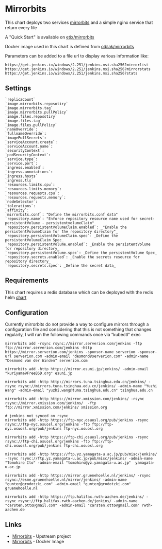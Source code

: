 # Mirrorbits

This chart deploys two services [mirrorbits](https://github.com/etix/mirrorbits) and a simple nginx service that return every file

A "Quick Start" is available on [etix/mirrorbits](repository)

Docker image used in this chart is defined from [olblak/mirrorbits](https://github.com/olblak/mirrorbits)


Parameters can be added to a file url to display various information like:
```
https://get.jenkins.io/windows/2.251/jenkins.msi.sha256?mirrorlist
https://get.jenkins.io/windows/2.251/jenkins.msi.sha256?mirrorstats
https://get.jenkins.io/windows/2.251/jenkins.msi.sha256?stats
```


## Settings

```
`replicaCount`
`image.mirrorbits.reposotiry`
`image.mirrorbits.tag`
`image.mirrorbits.pullPolicy`
`image.files.reposotiry`
`image.files.tag`
`image.files.pullPolicy`
`nameOverride`:
`fullnameOverride`:
`imagePullSecrets`:
`serviceAccount.create`:
`serviceAccount.name`:
`securityContext`:
`podSecurityContext`:
`service.type`:
`service.port`:
`ingress.enabled`:
`ingress.annotations`:
`ingress.hosts`
`ingress.tls`
`resources.limits.cpu`:
`resources.limits.memory`:
`resources.requests.cpu`:
`resources.requests.memory`:
`nodeSelector`:
`tolerations`:
`affinity`:
`mirrorbits.conf`: "Define the mirrorbits.conf data"
`repository.name`: "Enforce repository resource name used for secret-persistentVolume - persistentvolumeClaim"
`repository.persistentVolumeClaim.enabled`: _"Enable the persistentVolumeClaim for the repository directory"_
`repository.persistentVolumeClaim.spec`: _Define the persistentVolumeClaim Spec_
`repository.persistentVolume.enabled`: _Enable the persistentVolume for repository directory_
`repository.persistentVolume.spec`: _Define the persistentVolume Spec_
`repository.secrets.enabled`: _Enable the secrets resource for repository directory_
`repository.secrets.spec`: _Define the secret data_
```

## Requirements
This chart requires a redis database which can be deployed with the redis helm [chart](https://github.com/helm/charts/tree/master/stable/redis)

## Configuration

Currently mirrorbits do not provide a way to configure mirrors through a configuration file and considering that this is not something that changes regularly, I will run the following commands once via "kubectl" exec

```
mirrorbits add -rsync rsync://mirror.serverion.com/jenkins -ftp ftp://mirror.serverion.com/jenkins -http https://mirror.serverion.com/jenkins -sponsor-name serverion -sponsor-url serverion.com -admin-email "desmond@serverion.com" -admin-name "Desmond van der Winden" serverion.com

mirrorbits add -http https://mirror.esuni.jp/jenkins/ -admin-email "kuriyama@FreeBSD.org" esuni.jp

mirrorbits add -http http://mirrors.tuna.tsinghua.edu.cn/jenkins/ -rsync rsync://mirrors.tuna.tsinghua.edu.cn/jenkins/ -admin-name "Yuzhi Wang" -admin-email "yuzhi.wang@tuna.tsinghua.edu.cn" tsinghua.edu.cn

mirrorbits add -http https://mirror.xmission.com/jenkins/ -rsync rsync://mirror.xmission.com/jenkins/  -ftp ftp://mirror.xmission.com/jenkins/ xmission.org

# jenkins not synced on rsync
mirrorbits add -http https://ftp-nyc.osuosl.org/pub/jenkins -rsync rsync://ftp-nyc.osuosl.org/jenkins -ftp ftp://ftp-nyc.osuosl.org/pub/jenkins ftp-nyc.osuosl.org

mirrorbits add -http https://ftp-chi.osuosl.org/pub/jenkins -rsync rsync://ftp-chi.osuosl.org/jenkins -ftp ftp://ftp-chi.osuosl.org/pub/jenkins ftp-chi.osuosl.org

mirrorbits add -http https://ftp.yz.yamagata-u.ac.jp/pub/misc/jenkins/ -rsync rsync://ftp.yz.yamagata-u.ac.jp/pub/misc/jenkins/ -admin-name "Tomohiro Ito" -admin-email "tomohiro@yz.yamagata-u.ac.jp"  yamagata-u.ac.jp

mirrorbits add -http https://mirror.gruenehoelle.nl/jenkins/ -rsync rsync://esme.gruenehoelle.nl/mirror/jenkins/ -admin-name "gunter@grodotzki.com" -admin-email "gunter@grodotzki.com" gruenehoelle.nl

mirrorbits add -http https://ftp.halifax.rwth-aachen.de/jenkins/ -rsync rsync://ftp.halifax.rwth-aachen.de/jenkins/ -admin-name "carsten.otto@gmail.com" -admin-email "carsten.otto@gmail.com" rwth-aachen.de
```

## Links

* [Mirrorbits](https://github.com/etix/mirrorbits) - Upstream project
* [Mirrorbits](https://github.com/olblak/mirrorbits) - Docker Image
